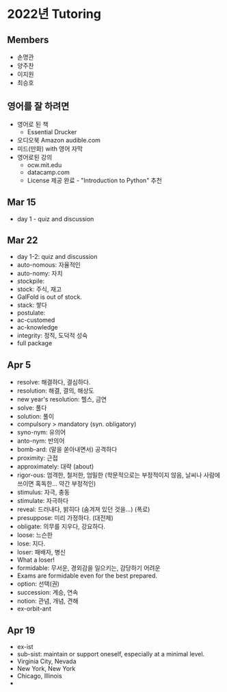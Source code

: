 # 2022년 Tutoring

## Members

+ 손명관
+ 양주찬
+ 이지원
+ 최승호

## 영어를 잘 하려면

+ 영어로 된 책
  + Essential Drucker
+ 오디오북 Amazon audible.com
+ 미드(만화) with 영어 자막
+ 영어로된 강의
  + ocw.mit.edu
  + datacamp.com
  + License 제공 완료 - "Introduction to Python" 추천

## Mar 15

+ day 1 - quiz and discussion

## Mar 22 

+ day 1-2: quiz and discussion
+ auto-nomous: 자율적인
+ auto-nomy: 자치
+ stockpile: 
+ stock: 주식, 재고
+ GalFold is out of stock. 
+ stack: 쌓다
+ postulate: 
+ ac-customed
+ ac-knowledge
+ integrity: 정직, 도덕적 성숙
+ full package

## Apr 5

+ resolve: 해결하다, 결심하다.
+ resolution: 해결, 결의, 해상도
+ new year's resolution: 헬스, 금연
+ solve: 풀다
+ solution: 풀이
+ compulsory > mandatory (syn. obligatory)
+ syno-nym: 유의어
+ anto-nym: 반의어
+ bomb-ard: (말을 쏟아내면서) 공격하다
+ proximity: 근접
+ approximately: 대략 (about)
+ rigor-ous: 엄격한, 철저한, 엄밀한 (학문적으로는 부정적이지 않음, 날씨나 사람에 쓰이면 혹독한... 약간 부정적인)
+ stimulus: 자극, 충동
+ stimulate: 자극하다
+ reveal: 드러내다, 밝히다 (숨겨져 있던 것을...) (폭로)
+ presuppose: 미리 가정하다. (대전제)
+ obligate: 의무를 지우다, 강요하다.
+ loose: 느슨한
+ lose: 지다.
+ loser: 패배자, 병신
+ What a loser!
+ formidable: 무서운, 경외감을 일으키는, 감당하기 어려운
+ Exams are formidable even for the best prepared.
+ option: 선택(권)
+ succession: 계승, 연속
+ notion: 관념, 개념, 견해
+ ex-orbit-ant

## Apr 19

+ ex-ist
+ sub-sist: maintain or support oneself, especially at a minimal level.
+ Virginia City, Nevada
+ New York, New York
+ Chicago, Illinois
+ 
